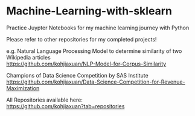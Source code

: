 # Machine-Learning-with-sklearn
Practice Juypter Notebooks for my machine learning journey with Python

Please refer to other repositories for my completed projects!

e.g. Natural Language Processing Model to determine similarity of two Wikipedia articles <br>
https://github.com/kohjiaxuan/NLP-Model-for-Corpus-Similarity

Champions of Data Science Competition by SAS Institute <br>
https://github.com/kohjiaxuan/Data-Science-Competition-for-Revenue-Maximization

All Repositories available here: <br>
https://github.com/kohjiaxuan?tab=repositories
